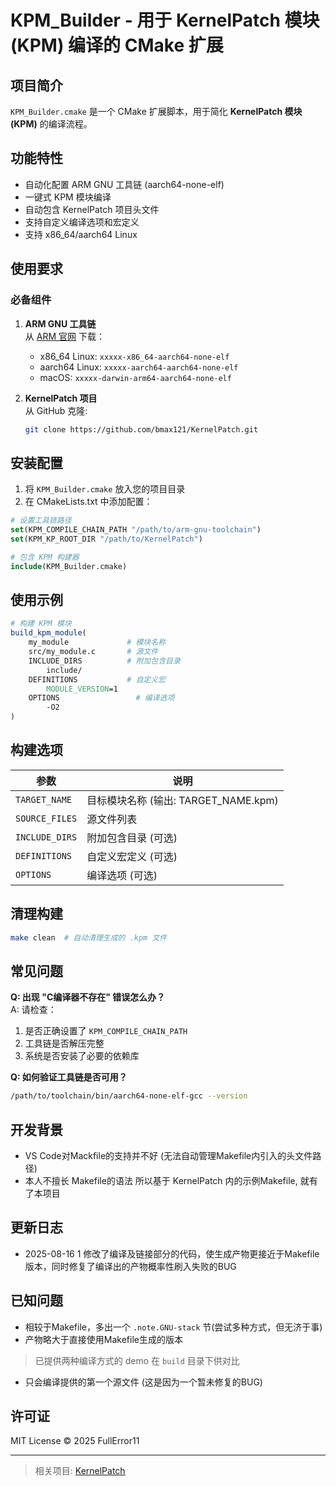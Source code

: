 # KPM_Builder - 用于 KernelPatch 模块 (KPM) 编译的 CMake 扩展

## 项目简介

`KPM_Builder.cmake` 是一个 CMake 扩展脚本，用于简化 **KernelPatch 模块 (KPM)** 的编译流程。

## 功能特性

- 自动化配置 ARM GNU 工具链 (aarch64-none-elf)
- 一键式 KPM 模块编译
- 自动包含 KernelPatch 项目头文件
- 支持自定义编译选项和宏定义
- 支持 x86_64/aarch64 Linux

## 使用要求

### 必备组件
1. **ARM GNU 工具链**  
   从 [ARM 官网](https://developer.arm.com/downloads/-/arm-gnu-toolchain-downloads) 下载：
   - x86_64 Linux: `xxxxx-x86_64-aarch64-none-elf`
   - aarch64 Linux: `xxxxx-aarch64-aarch64-none-elf`
   - macOS: `xxxxx-darwin-arm64-aarch64-none-elf`

2. **KernelPatch 项目**  
   从 GitHub 克隆:  
   ```bash
   git clone https://github.com/bmax121/KernelPatch.git
   ```

## 安装配置

1. 将 `KPM_Builder.cmake` 放入您的项目目录
2. 在 CMakeLists.txt 中添加配置：

```cmake
# 设置工具链路径
set(KPM_COMPILE_CHAIN_PATH "/path/to/arm-gnu-toolchain")
set(KPM_KP_ROOT_DIR "/path/to/KernelPatch")

# 包含 KPM 构建器
include(KPM_Builder.cmake)
```

## 使用示例

```cmake
# 构建 KPM 模块
build_kpm_module(
    my_module             # 模块名称
    src/my_module.c       # 源文件
    INCLUDE_DIRS          # 附加包含目录
        include/
    DEFINITIONS           # 自定义宏
        MODULE_VERSION=1
    OPTIONS                 # 编译选项
        -O2
)
```

## 构建选项

| 参数 | 说明 |
|------|------|
| `TARGET_NAME` | 目标模块名称 (输出: TARGET_NAME.kpm) |
| `SOURCE_FILES` | 源文件列表 |
| `INCLUDE_DIRS` | 附加包含目录 (可选) |
| `DEFINITIONS` | 自定义宏定义 (可选) |
| `OPTIONS` | 编译选项 (可选) |

## 清理构建
```bash
make clean  # 自动清理生成的 .kpm 文件
```

## 常见问题

**Q: 出现 "C编译器不存在" 错误怎么办？**  
A: 请检查：
1. 是否正确设置了 `KPM_COMPILE_CHAIN_PATH`
2. 工具链是否解压完整
3. 系统是否安装了必要的依赖库

**Q: 如何验证工具链是否可用？**  
```bash
/path/to/toolchain/bin/aarch64-none-elf-gcc --version
```

## 开发背景
- VS Code对Mackfile的支持并不好 (无法自动管理Makefile内引入的头文件路径)  
- 本人不擅长 Makefile的语法 
所以基于 KernelPatch 内的示例Makefile, 就有了本项目

## 更新日志
- 2025-08-16 1 修改了编译及链接部分的代码，使生成产物更接近于Makefile版本，同时修复了编译出的产物概率性刷入失败的BUG

## 已知问题
- 相较于Makefile，多出一个 `.note.GNU-stack` 节(尝试多种方式，但无济于事)
- 产物略大于直接使用Makefile生成的版本
> 已提供两种编译方式的 demo 在 `build` 目录下供对比
- 只会编译提供的第一个源文件 (这是因为一个暂未修复的BUG)

## 许可证

MIT License © 2025 FullError11

---

> 相关项目: [KernelPatch](https://github.com/bmax121/KernelPatch)
